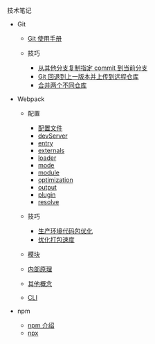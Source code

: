 <div class="sidebar-title">技术笔记</div>
<template id="root-breadcrumb">开发工具</template>

- Git

  - [Git 使用手册](技术笔记/开发工具/git/git使用手册.md)

  - 技巧

    - [从其他分支复制指定 commit 到当前分支](技术笔记/开发工具/git/技巧/从其他分支复制指定commit到当前分支.md)
    - [Git 回退到上一版本并上传到远程仓库](技术笔记/开发工具/git/技巧/git回退到上一版本并上传到远程仓库.md)
    - [合并两个不同仓库](技术笔记/开发工具/git/技巧/合并两个不同仓库.md)

- Webpack

  - 配置

    - [配置文件](技术笔记/开发工具/webpack/笔记/配置/配置文件.md)
    - [devServer](技术笔记/开发工具/webpack/笔记/配置/devServer.md)
    - [entry](技术笔记/开发工具/webpack/笔记/配置/entry.md)
    - [externals](技术笔记/开发工具/webpack/笔记/配置/externals.md)
    - [loader](技术笔记/开发工具/webpack/笔记/配置/loader.md)
    - [mode](技术笔记/开发工具/webpack/笔记/配置/mode.md)
    - [module](技术笔记/开发工具/webpack/笔记/配置/module.md)
    - [optimization](技术笔记/开发工具/webpack/笔记/配置/optimization.md)
    - [output](技术笔记/开发工具/webpack/笔记/配置/output.md)
    - [plugin](技术笔记/开发工具/webpack/笔记/配置/plugin.md)
    - [resolve](技术笔记/开发工具/webpack/笔记/配置/resolve.md)

  - 技巧

    - [生产环境代码包优化](技术笔记/开发工具/webpack/笔记/技巧/生产环境代码包优化.md)
    - [优化打包速度](技术笔记/开发工具/webpack/笔记/技巧/优化打包速度.md)

  - [模块](技术笔记/开发工具/webpack/笔记/模块.md)
  - [内部原理](技术笔记/开发工具/webpack/笔记/内部原理.md)
  - [其他概念](技术笔记/开发工具/webpack/笔记/其他概念.md)
  - [CLI](技术笔记/开发工具/webpack/笔记/CLI.md)

- npm

  - [npm 介绍](技术笔记/开发工具/npm/npm介绍.md)
  - [npx](技术笔记/开发工具/npm/npx.md)
